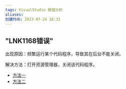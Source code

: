```yaml
---
tags: VisualStudio 报错分析
aliases: 
创建时间: 2023-07-24 18:31
---
```


## "LNK1168错误" 

出现原因：频繁运行某个代码程序，导致其在后台不能关闭。

解决方法：打开资源管理器，关闭该代码程序。

- [方法一](https://blog.csdn.net/DADONGOOO/article/details/128618085)
- [方法二](https://blog.csdn.net/ymxyld/article/details/125052464)